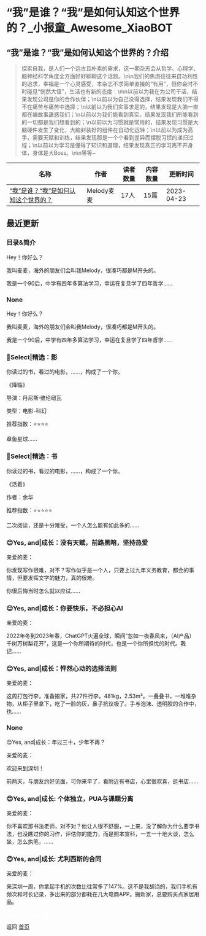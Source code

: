 # “我”是谁？“我”是如何认知这个世界的？_小报童_Awesome_XiaoBOT

## “我”是谁？“我”是如何认知这个世界的？介绍
> 探索自我，是人们一个远古且朴素的需求，这一期杂志会从哲学、心理学、脑神经科学角度全方面好好聊聊这个话题。\n\n我们的焦虑往往来自功利性的追求，幸福是一个心灵感受，本杂志不求简单直接的“有用”，但你会时不时碰见“恍然大悟”，生活也有新的态度：\n\n以前以为我在为公司干活，结果发现公司是你的合作伙伴；\n以前以为自己没得选择，结果发现我们不得不在痛苦与痛苦中选择；\n以前以为我们实事求是的，结果发现是大脑一直都在编故事蛊惑我们；\n以前以为我们能看到真实，结果发现我们所能看到的一切都是我们想看到的；\n以前以为习惯就是常用的，结果发现习惯是大脑硬件发生了变化，大脑封装好的组件在自动化运转；\n以前以为成为高手，需要天赋和训练，结果发现那是一个个看到差异而摆脱习惯的递归过程；\n以前以为学习是懂得了知识和道理，结果发现真正的学习离不开身体，身体是大Boss。\n\n等等~  
  


|名称|作者|读者数量|内容数量|更新时间|
|---|---|---|---|---|
|[“我”是谁？“我”是如何认知这个世界的？](https://xiaobot.net/p/melodysdays01?refer=9c3f1c95-a052-465a-9902-f6d75080262a)|Melody麦麦|17人|15篇|2023-04-23|

## 最近更新
### 目录&简介

Hey！你好么？

我叫麦麦，海外的朋友们会叫我Melody，很凑巧都是M开头的。

我是一个90后，中学有四年多算法学习，幸运在复旦学了四年哲学......

### None

Hey！你好么？

我叫麦麦，海外的朋友们会叫我Melody，很凑巧都是M开头的。

我是一个90后，中学有四年多算法学习，幸运在复旦学了四年哲学......

### 🍯Select|精选：影

你读过的书，看过的电影，……，构成了一个你。

《降临》

导演：丹尼斯·维伦纽瓦

类型：电影-科幻

推荐指数：⭐️⭐️⭐️⭐️

章鱼星球......

### 🍯Select|精选：书

你读过的书，看过的电影，……，构成了一个你。

《活着》

作者：余华

推荐指数：⭐️⭐️⭐️⭐️⭐️

二次阅读，还是十分难受，一个人怎么能有如此多的......

### 😊Yes, and|成长：没有天赋，前路黑暗，坚持热爱

亲爱的麦：

你发现写作很难，对不？写作似乎是一个人，只要上过九年义务教育，都会的事情，但要发挥文字的魅力，真的很难。

你很后悔当时怎么就以应试......

### 😊Yes, and|成长：你要快乐，不必担心AI

亲爱的麦：

2022年冬到2023年春，ChatGPT火遍全球，瞬间“忽如一夜春风来，（AI产品）千树万树梨花开”，这是一个你所期待的时代，也是一个你所担忧的时代。我记......

### 😊Yes, and|成长：怦然心动的选择法则

亲爱的麦：

这周打包行李，准备搬家，共27件行李，481kg，2.53m³。一叠叠书，一堆堆杂物，从柜子里拿下，吃了一脸的灰，鼻子抗议极了。手与泡沫、透明胶的合作中，也......

### None

😊Yes, and|成长：年过三十，少年不再？

亲爱的麦：

欢迎来到深圳！

前两天，与朋友约好见面，可你来早了，看附近有书店，心里很欢喜，逛书店......

### 😊Yes, and|成长: 个体独立，PUA与课题分离

亲爱的麦：

你不喜欢那书法老师，对不对？他让人很不舒服，一上来，没了解你为什么要学书法，也没瞧过你的习作，评估你的能力，而是照本宣科，一五一十地大谈，怎么坐，怎么执笔，......

### 😊Yes, and|成长: 尤利西斯的合同

亲爱的麦：

来深圳一周，你拿起手机的次数比往常多了147%。这不是我胡诌的，我们手机有频次和时长记录，多出来的部分都耗在几大电商APP。搬新家，总要购买点家居用品。


<a href="https://github.com/Reno9527/awesome-xiaobot" style="color: white; text-decoration: none;">awesome-xiaobot</a>

返回 [首页](../README.md)
